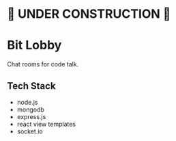 # 🚧 UNDER CONSTRUCTION 🚧

# Bit Lobby

Chat rooms for code talk.

## Tech Stack

-   node.js
-   mongodb
-   express.js
-   react view templates
-   socket.io
